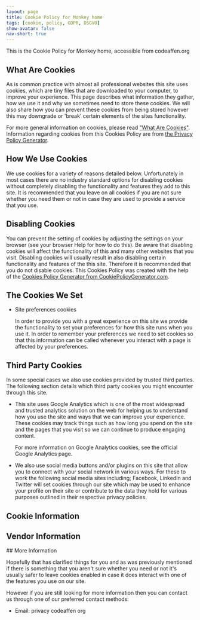 ```yaml
---
layout: page
title: Cookie Policy for Monkey home
tags: [cookie, policy, GDPR, DSGVO]
show-avatar: false
nav-short: true
---
```


This is the Cookie Policy for Monkey home, accessible from codeaffen.org

## What Are Cookies

As is common practice with almost all professional websites this site uses cookies, which are tiny files that are downloaded to your computer, to improve your experience. This page describes what information they gather, how we use it and why we sometimes need to store these cookies. We will also share how you can prevent these cookies from being stored however this may downgrade or 'break' certain elements of the sites functionality.

For more general information on cookies, please read ["What Are Cookies"](https://www.cookieconsent.com/what-are-cookies/). Information regarding cookies from this Cookies Policy are from [the Privacy Policy Generator](https://www.generateprivacypolicy.com/).

## How We Use Cookies

We use cookies for a variety of reasons detailed below. Unfortunately in most cases there are no industry standard options for disabling cookies without completely disabling the functionality and features they add to this site. It is recommended that you leave on all cookies if you are not sure whether you need them or not in case they are used to provide a service that you use.

## Disabling Cookies

You can prevent the setting of cookies by adjusting the settings on your browser (see your browser Help for how to do this). Be aware that disabling cookies will affect the functionality of this and many other websites that you visit. Disabling cookies will usually result in also disabling certain functionality and features of the this site. Therefore it is recommended that you do not disable cookies. This Cookies Policy was created with the help of the [Cookies Policy Generator from CookiePolicyGenerator.com](https://www.cookiepolicygenerator.com/cookie-policy-generator/).

## The Cookies We Set

* Site preferences cookies

    In order to provide you with a great experience on this site we provide the functionality to set your preferences for how this site runs when you use it. In order to remember your preferences we need to set cookies so that this information can be called whenever you interact with a page is affected by your preferences.

## Third Party Cookies

In some special cases we also use cookies provided by trusted third parties. The following section details which third party cookies you might encounter through this site.

* This site uses Google Analytics which is one of the most widespread and trusted analytics solution on the web for helping us to understand how you use the site and ways that we can improve your experience. These cookies may track things such as how long you spend on the site and the pages that you visit so we can continue to produce engaging content.

    For more information on Google Analytics cookies, see the official Google Analytics page.

* We also use social media buttons and/or plugins on this site that allow you to connect with your social network in various ways. For these to work the following social media sites including; Facebook, LinkedIn and Twitter will set cookies through our site which may be used to enhance your profile on their site or contribute to the data they hold for various purposes outlined in their respective privacy policies.

## Cookie Information

<div id="cmpcookieinfo"></div><script src="https://consentmanager.mgr.consensu.org/delivery/cookieinfo.php?id=22040" type="text/javascript" async></script>

## Vendor Information

<div id="cmpvendorlist"></div><script src="https://consentmanager.mgr.consensu.org/delivery/vendorlist.php?id=22040" type="text/javascript" async></script>
## More Information

Hopefully that has clarified things for you and as was previously mentioned if there is something that you aren't sure whether you need or not it's usually safer to leave cookies enabled in case it does interact with one of the features you use on our site.

However if you are still looking for more information then you can contact us through one of our preferred contact methods:

* Email: privacy codeaffen org
